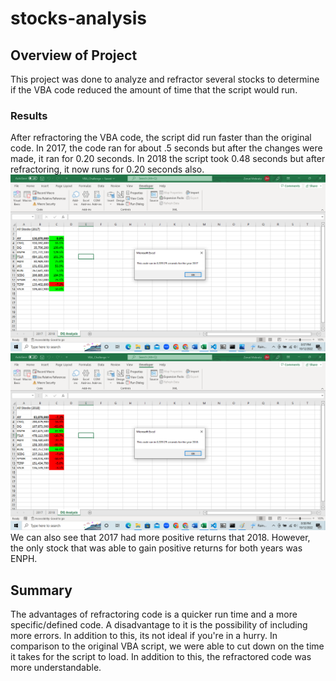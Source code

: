 # stocks-analysis

## Overview of Project
This project was done to analyze and refractor several stocks to determine if the VBA code reduced the amount of time that the script would run.

### Results
After refractoring the VBA code, the script did run faster than the original code. In 2017, the code ran for about .5 seconds but after the changes were made, it ran for 0.20 seconds. In 2018 the script took 0.48 seconds but after refractoring, it now runs for 0.20 seconds also. 
![plot](Resources/VBA_Challenge_2017.png)
![plot](Resources/VBA_Challenge_2018.png)
We can also see that 2017 had more positive returns that 2018. However, the only stock that was able to gain positive returns for both years was ENPH.

## Summary
The advantages of refractoring code is a quicker run time and a more specific/defined code. A disadvantage to it is the possibility of including more errors. In addition to this, its not ideal if you're in a hurry. 
In comparison to the original VBA script, we were able to cut down on the time it takes for the script to load. In addition to this, the refractored code was more understandable.
